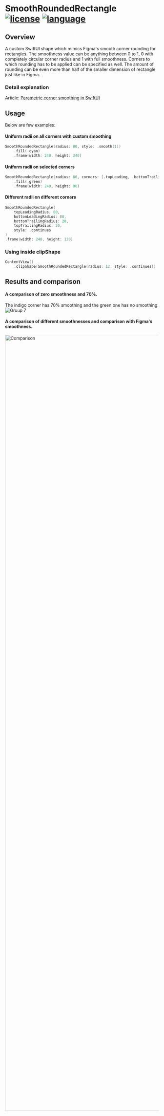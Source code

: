# SmoothRoundedRectangle <br> [![license](https://badgen.net/badge/license/MIT/green?icon=github)](./LICENSE) [![language](https://badgen.net/badge/language/Swift/orange?icon=apple)](./LANGUAGE)

## Overview
A custom SwiftUI shape which mimics Figma's smooth corner rounding for rectangles. The smoothness value can be anything between 0 to 1, 0 with completely circular corner radius and 1 with full smoothness. Corners to which rounding has to be applied can be specified as well. The amount of rounding can be even more than half of the smaller dimension of rectangle just like in Figma.

### Detail explanation
Article: [Parametric corner smoothing in SwiftUI](https://medium.com/@zvyom/parametric-corner-smoothing-in-swiftui-108acea52874)

## Usage
Below are few examples:
#### Uniform radii on all corners with custom smoothing
``` swift
SmoothRoundedRectangle(radius: 80, style: .smooth(1))
    .fill(.cyan)
    .frame(width: 240, height: 240)
```

#### Uniform radii on selected corners
``` swift
SmoothRoundedRectangle(radius: 80, corners: [.topLeading, .bottomTrailing])
    .fill(.green)
    .frame(width: 240, height: 80)
```

#### Different radii on different corners
``` swift
SmoothRoundedRectangle(
    topLeadingRadius: 80,
    bottomLeadingRadius: 80,
    bottomTrailingRadius: 20,
    topTrailingRadius: 20,
    style: .continues
)
.frame(width: 240, height: 120)
```

### Using inside clipShape
``` swift
ContentView()
    .clipShape(SmoothRoundedRectangle(radius: 12, style: .continues))
```
## Results and comparison
#### A comparison of zero smoothness and 70%. <br>
The indigo corner has 70% smoothing and the green one has no smoothing. <br>
![Group 7](https://github.com/user-attachments/assets/0390b622-a23f-42a9-a19f-0b12a059e6bb)

#### A comparison of different smoothnesses and comparison with Figma's smoothness. <br>
<img width="2541" alt="Comparison" src="https://github.com/user-attachments/assets/4e3bf650-7670-483c-889f-ec865a756972">

